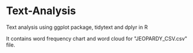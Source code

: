 # Text-Analysis
Text analysis using ggplot package, tidytext and dplyr in R

It contains word frequency chart and word cloud for "JEOPARDY_CSV.csv" file.
